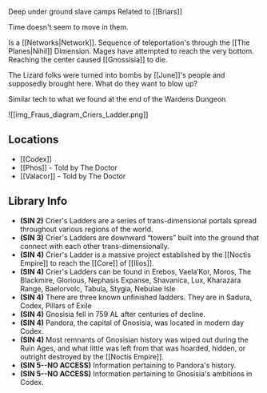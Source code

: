 
Deep under ground
slave camps
Related to [[Briars]]

Time doesn't seem to move in them. 

Is a [[Networks|Network]]. Sequence of teleportation's through the [[The Planes|Nihil]] Dimension. 
Mages have attempted to reach the very bottom. 
Reaching the center caused [[Gnossisia]] to die.

The Lizard folks were turned into bombs by [[June]]'s people and supposedly brought here. What do they want to blow up?


Similar tech to what we found at the end of the Wardens Dungeon

![[img_Fraus_diagram_Criers_Ladder.png]]

## Locations
- [[Codex]]
- [[Phos]] - Told by The Doctor 
- [[Valacor]] - Told by The Doctor 

## Library Info
- **(SIN 2)** Crier's Ladders are a series of trans-dimensional portals spread throughout various regions of the world.
- **(SIN 3)** Crier's Ladders are downward “towers” built into the ground that connect with each other trans-dimensionally.
- **(SIN 4)** Crier's Ladder is a massive project established by the [[Noctis Empire]] to reach the [[Core]] of [[Ilios]].
- **(SIN 4)** Crier's Ladders can be found in Erebos, Vaela’Kor, Moros, The Blackmire, Glorious, Nephasis Expanse, Shavanica, Lux, Kharazara Range, Baelorvolc, Tabula, Stygia, Nebulae Isle
- **(SIN 4)** There are three known unfinished ladders. They are in Sadura, Codex, Pillars of Exile
- **(SIN 4)** Gnosisia fell in 759 AL after centuries of decline.
- **(SIN 4)** Pandora, the capital of Gnosisia, was located in modern day Codex.
- **(SIN 4)** Most remnants of Gnosisian history was wiped out during the Ruin Ages, and what little was left from that was hoarded, hidden, or outright destroyed by the [[Noctis Empire]].
- **(SIN 5--NO ACCESS)** Information pertaining to Pandora's history.
- **(SIN 5--NO ACCESS)** Information pertaining to Gnosisia's ambitions in Codex.